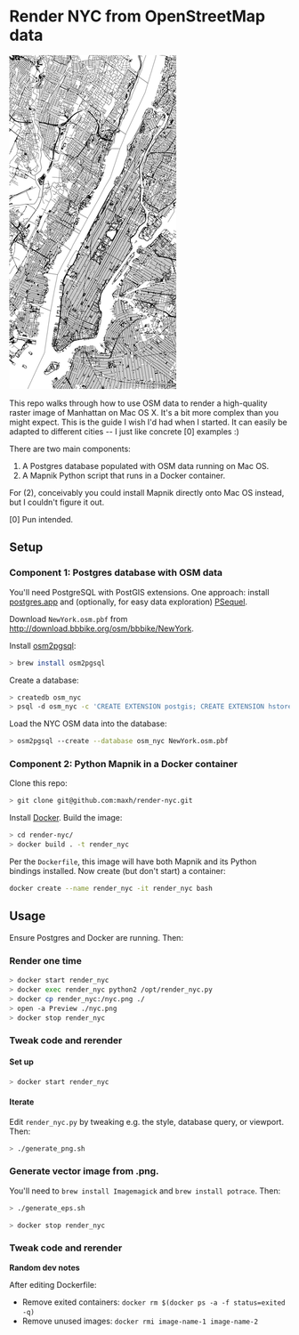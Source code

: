 # Render NYC from OpenStreetMap data

![Low resolution sample](sample.png)

This repo walks through how to use OSM data to render a high-quality raster image of Manhattan on Mac OS X. It's a bit more complex than you might expect. This is the guide I wish I'd had when I started. It can easily be adapted to different cities -- I just like concrete [0] examples :)

There are two main components:

1) A Postgres database populated with OSM data running on Mac OS.
2) A Mapnik Python script that runs in a Docker container.

For (2), conceivably you could install Mapnik directly onto Mac OS instead, but I couldn't figure it out.

[0] Pun intended.

## Setup

### Component 1: Postgres database with OSM data

You'll need PostgreSQL with PostGIS extensions. One approach: install [postgres.app](http://postgresapp.com/) and (optionally, for easy data exploration) [PSequel](http://www.psequel.com/).

Download `NewYork.osm.pbf` from http://download.bbbike.org/osm/bbbike/NewYork.

Install [osm2pgsql](https://wiki.openstreetmap.org/wiki/Osm2pgsql):

```sh
> brew install osm2pgsql
```

Create a database:

```sh
> createdb osm_nyc
> psql -d osm_nyc -c 'CREATE EXTENSION postgis; CREATE EXTENSION hstore;'
```

Load the NYC OSM data into the database:

```sh
> osm2pgsql --create --database osm_nyc NewYork.osm.pbf
```

### Component 2: Python Mapnik in a Docker container

Clone this repo:

```sh
> git clone git@github.com:maxh/render-nyc.git
```

Install [Docker](https://www.docker.com/get-docker). Build the image:

```sh
> cd render-nyc/
> docker build . -t render_nyc
```

Per the `Dockerfile`, this image will have both Mapnik and its Python bindings installed. Now create (but don't start) a container:

```sh
docker create --name render_nyc -it render_nyc bash
```

## Usage

Ensure Postgres and Docker are running. Then:

### Render one time

```sh
> docker start render_nyc
> docker exec render_nyc python2 /opt/render_nyc.py
> docker cp render_nyc:/nyc.png ./
> open -a Preview ./nyc.png
> docker stop render_nyc
```

### Tweak code and rerender

#### Set up

```sh
> docker start render_nyc
```

#### Iterate

Edit `render_nyc.py` by tweaking e.g. the style, database query, or viewport. Then:

```sh
> ./generate_png.sh
```

### Generate vector image from .png.

You'll need to `brew install Imagemagick` and `brew install potrace`. Then:

```sh
> ./generate_eps.sh
```

```sh
> docker stop render_nyc
```

### Tweak code and rerender

____Random dev notes____

After editing Dockerfile:

- Remove exited containers: `docker rm $(docker ps -a -f status=exited -q)`
- Remove unused images: `docker rmi image-name-1 image-name-2`
